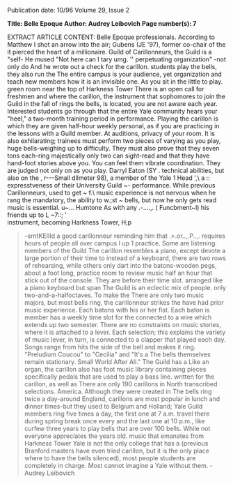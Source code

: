 Publication date: 10/96
Volume 29, Issue 2

**Title: Belle Epoque**
**Author: Audrey Leibovich**
**Page number(s): 7**

EXTRACT ARTICLE CONTENT:
Belle Epoque
professionals. According to Matthew
I shot an arrow into the air;
Gubens (JE '97), former co-chair of the
it pierced the heart of a millionaire.
Guild of Carillonneurs, the Guild is a "self-
He mused "Not here can I tary umg. ''
perpetuating organization" -not only do
And he wrote out a check for the carillon.
students play the bells, they also run the
The entire campus is your audience, yet
organization and teach new members how
it is an invisible one. As you sit in the little
to play.
green room near the top of Harkness Tower
There is an open call for freshmen and
where the carillon, the instrument that
sophomores to join the Guild in the fall of
rings the bells, is located, you are not aware
each year. Interested students go through
that the entire Yale community hears your
"heel," a two-month training period in
performance. Playing the carillon is
which they are given half-hour weekly
personal, as if you are practicing in the
lessons with a Guild member. At auditions,
privacy of your room. It is also exhilarating;
trainees must perform two pieces of varying
as you play, huge bells-weighing up to
difficulty. They must also prove that they
seven tons each-ring majestically only two
can sight-read and that they have hand-foot
stories above you. You can feel them vibrate
coordination. They are judged not only on
as you play. Darryl Eaton (SY
.
technical abilities, but also on the
,
r---Small dllmeter
98), a member of the Yale
1 Head ',\ a ::
expresstveness
of
their
University
Guild
~-
performance. While previous
Carillonneurs, used to get ~
f.\ music experience is not
nervous when he rang the
mandatory, the ability to
w.;st
~
bells, but now he only gets
read music is essential.
u~...
Humtone
As
with
any
.-....,.
( Funcbment~l)
his
friends
up
to L
~7::; '\
instrument, becoming
Harkness
Tower,
H;p
>-srntKEIIId a good carillonneur
reminding him that
.>.or..,.P\..,. requires
hours of
people all over campus
I
up 1
practice.
Some
are listening.
members of the Guild
The carillon resembles a piano, except
devote a large portion of their time to
instead of a keyboard, there are two rows of
rehearsing, while others only dart into the
batons-wooden pegs, about a foot long,
practice room to review music half an hour
that stick out of the console. They are
before their time slot.
arranged like a piano keyboard but span
The Guild is an eclectic mix of people.
only two-and-a-halfoctaves. To make the
There are only two music majors, but most
bells ring, the carillonneur strikes the
have had prior music experience. Each
batons with his or her fist. Each baton is
member has a weekly time slot for the
connected to a wire which extends up two
semester. There are no constraints on music
stories, where it is attached to a lever. Each
selection; this explains the variety of music
lever, in turn, is connected to a clapper that
played each day. Songs range from
hits the side of the bell and makes it ring.
"Preludium Coucou" to "Cecilia" and "It's a
The bells themselves remain stationary.
Small World After All." The Guild has a
Like an organ, the carillon also has foot
music library containing pieces specifically
pedals that are used to play a bass line.
written for the carillon, as well as
There are only 190 carillons in North
transcribed selections.
America. Although they were created in
The bells ring twice a day-around
England, carillons are most popular in
lunch and dinner times-but they used to
Belgium and Holland; Yale Guild members
ring five times a day, the first one at 7 a.m.
travel there during spring break once every
and the last one at 10 p.m., like curfew
three years to play bells that are over 100
bells. While not everyone appreciates the
years old.
music that emanates from Harkness Tower
Yale is not the only college that has a
(previous Branford masters have even tried
carillon, but it is the only place where
to have the bells silenced), most people
students are completely in charge. Most
cannot imagine a Yale without them.
-Audrey Leibovich